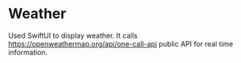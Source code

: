# Weather

Used SwiftUI to display weather. It calls https://openweathermap.org/api/one-call-api public API for real time information.
